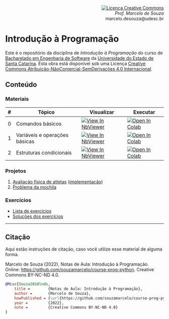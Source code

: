 <div align="right" style="text-align:right"><a rel="license" href="http://creativecommons.org/licenses/by-nc-nd/4.0/"><img alt="Licença Creative Commons" style="border-width:0" src="https://i.creativecommons.org/l/by-nc-nd/4.0/88x31.png" /></a><br><i>Prof. Marcelo de Souza</i><br>marcelo.desouza@udesc.br</div>

# Introdução à Programação

Este é o repositório da disciplina de *Introdução à Programação* do curso de [Bacharelado em Engenharia de Software](https://www.udesc.br/ceavi/engenhariadesoftware) da [Universidade do Estado de Santa Catarina](https://www.udesc.br/ceavi). Esta obra está disponível sob uma Licença <a rel="license" href="http://creativecommons.org/licenses/by-nc-nd/4.0/">Creative Commons Atribuição-NãoComercial-SemDerivações 4.0 Internacional</a>.

## Conteúdo

### Materiais

| # | Tópico | Visualizar | Executar |
|---|--------|------------|----------|
| 0 | Comandos básicos  | [![View In NbViewer](https://raw.githubusercontent.com/jupyter/design/master/logos/Badges/nbviewer_badge.svg)](https://nbviewer.org/github/souzamarcelo/course-prog-python/blob/main/1-materiais/0-comandos-basicos.ipynb) | [![Open In Colab](https://colab.research.google.com/assets/colab-badge.svg)](https://colab.research.google.com/github/souzamarcelo/course-prog-python/blob/main/1-materiais/0-comandos-basicos.ipynb) |
| 1 | Variáveis e operações básicas  | [![View In NbViewer](https://raw.githubusercontent.com/jupyter/design/master/logos/Badges/nbviewer_badge.svg)](https://nbviewer.org/github/souzamarcelo/course-prog-python/blob/main/1-materiais/1-variaveis-operacoes.ipynb) | [![Open In Colab](https://colab.research.google.com/assets/colab-badge.svg)](https://colab.research.google.com/github/souzamarcelo/course-prog-python/blob/main/1-materiais/1-variaveis-operacoes.ipynb) |
| 2 | Estruturas condicionais  | [![View In NbViewer](https://raw.githubusercontent.com/jupyter/design/master/logos/Badges/nbviewer_badge.svg)](https://nbviewer.org/github/souzamarcelo/course-prog-python/blob/main/2-estruturas-condicionais.ipynb) | [![Open In Colab](https://colab.research.google.com/assets/colab-badge.svg)](https://colab.research.google.com/github/souzamarcelo/course-prog-python/blob/main/1-materiais/2-estruturas-condicionais.ipynb) |

### Projetos

1. [Avaliação física de atletas](./2-projetos/1-avaliacao-fisica/1-avaliacao-fisica.pdf) ([implementação](./2-projetos/1-avaliacao-fisica/src/))
2. [Problema da mochila](./2-projetos/2-problema-mochila/2-problema-mochila.pdf)

### Exercícios

+ [Lista de exercícios](./3-exercicios/lista-exercicios.pdf)
+ [Soluções dos exercícios](./3-exercicios/src)

***

## Citação

Aqui estão instruções de citação, caso você utilize esse material de alguma forma.

Marcelo de Souza (2022), Notas de Aula: Introdução à Programação. Online: https://github.com/souzamarcelo/course-prog-python. Creative Commons BY-NC-ND 4.0.

```bibtex
@Misc{Souza2018lnds,
    title =        {Notas de Aula: Introdução à Programação},
    author =       {Marcelo de Souza}, 
    howPublished = {\url{https://github.com/souzamarcelo/course-prog-python}}, 
    year =         {2022},
    note =         {Creative Commons BY-NC-ND 4.0}
}
```
